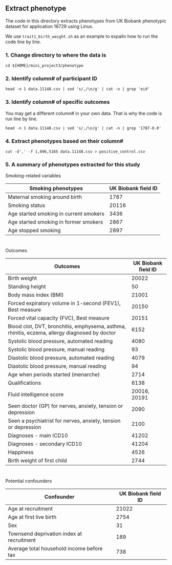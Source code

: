 ## Extract phenotype
The code in this directory extracts phenotypes from UK Biobank phenotypic dataset for application 16729 using Linux. 

We use `trait1_birth_weight.sh` as an example to expalin how to run the code line by line.

### 1. Change directory to where the data is
```
cd ${HOME}/mini_project3/phenotype
```
### 2. Identify column# of participant ID
```
head -n 1 data.11148.csv | sed 's/,/\n/g' | cat -n | grep 'eid'
```
### 3. Identify column# of specific outcomes 

You may get a different column# in your own data. That is why the code is run line by line.

```
head -n 1 data.11148.csv | sed 's/,/\n/g' | cat -n | grep '1787-0.0'
```
### 4. Extract phenotypes based on their column# 
```
cut -d',' -f 1,696,5165 data.11148.csv > positive_control.csv
```

### 5. A summary of phenotypes extracted for this study

Smoking-related variables 

|Smoking phenotypes|UK Biobank field ID|
| --- | --- |
|Maternal smoking around birth|1787|
|Smoking status|20116|
|Age started smoking in current smokers|3436|
|Age started smoking in former smokers|2867|
|Age stopped smoking|2897|

#
Outcomes

|Outcomes|UK Biobank field ID|
| --- | --- |
|Birth weight|20022|
|Standing height|50|
|Body mass index (BMI)|21001|
|Forced expiratory volume in 1-second (FEV1), Best measure|20150|
|Forced vital capacity (FVC), Best measure|20151|
|Blood clot, DVT, bronchitis, emphysema, asthma, rhinitis, eczema, allergy diagnosed by doctor|6152|
|Systolic blood pressure, automated reading|4080|
|Systolic blood pressure, manual reading|93|
|Diastolic blood pressure, automated reading|4079|
|Diastolic blood pressure, manual reading|94|
|Age when periods started (menarche)|2714|
|Qualifications|6138|
|Fluid intelligence score|20016, 20191|
|Seen doctor (GP) for nerves, anxiety, tension or depression|2090|
|Seen a psychiatrist for nerves, anxiety, tension or depression|2100|
|Diagnoses - main ICD10|41202|
|Diagnoses - secondary ICD10|41204|
|Happiness|4526|
|Birth weight of first child|2744|

#
Potential confounders 

|Confounder|UK Biobank field ID|
| --- | --- |
|Age at recruitment|21022|
|Age at first live birth|2754|
|Sex|31|
|Townsend deprivation index at recruitment|189|
|Average total household income before tax|738|

